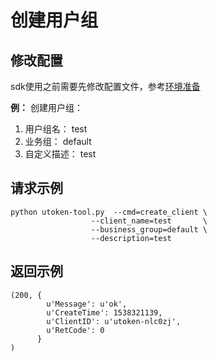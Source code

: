# 创建用户组


## 修改配置
sdk使用之前需要先修改配置文件，参考[环境准备](/utoken/sdk/prerequisites)


**例：** 创建用户组：

1.  用户组名： test
2.  业务组： default
3.  自定义描述： test

## 请求示例

``` 
python utoken-tool.py  --cmd=create_client \
                  --client_name=test       \
                  --business_group=default \
                  --description=test   
```

## 返回示例

    (200, {
            u'Message': u'ok', 
            u'CreateTime': 1538321139, 
            u'ClientID': u'utoken-nlc0zj', 
            u'RetCode': 0
          }
    )
